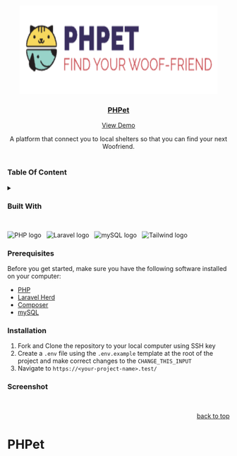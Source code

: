 <div align="center">
   <img alt="logo" width="450" height="200" src="public/images/phpet-logo.png"/>
   <br/>
      <a href="">
    <h3 align="center">  PHPet </h3>
  </a>
 <a href="https://github.com/quynhngandao/PHPet">View Demo</a>
  <p align="center">
          A platform that connect you to local shelters so that you can find your next Woofriend.
    <br />
    <br />
  </p>
</div>


### **Table Of Content**
<details>
  <summary></summary>
  <ul>
        <li><a href="#built-with">Built With</a></li>
        <li><a href="#prerequisites">Prerequisites</a></li>
        <li><a href="#installation">Installation</a></li>
         <li><a href="#screenshot">Screenshot</a></li>
  </ul>
</details>

### **Built With**
<br/>
<p>
  <img
    src="https://img.shields.io/badge/PHP-282C34?style=for-the-badge&logo=php&logoColor=777BB4"
    alt="PHP logo"
    title="PHP"
    height="25"
  />
   &nbsp;
     <img
    src="https://img.shields.io/badge/Laravel-282C34?style=for-the-badge&logo=laravel&logoColor=FF2D20"
    alt="Laravel logo"
    title="Laravel"
    height="25"
  />
   &nbsp;
    <img
    src="  https://img.shields.io/badge/MySQL-282C34?style=for-the-badge&logo=mysql&logoColor=00000F"
    alt="mySQL logo"
    title="mySQL"
    height="25"
  />
  &nbsp;
   <img
    src="https://img.shields.io/badge/Tailwind_CSS-282C34?style=for-the-badge&logo=tailwind-css&logoColor=38B2AC"
    alt="Tailwind logo"
    title="Tailwind"
    height="25"
  />
  &nbsp;
</p>

### **Prerequisites**
Before you get started, make sure you have the following software installed on your computer:
* [PHP](https://www.php.net/)
* [Laravel Herd](https://herd.laravel.com/) 
* [Composer](https://getcomposer.org/)
* [mySQL](https://www.mysql.com/)

### **Installation**
1. Fork and Clone the repository to your local computer using SSH key
1. Create a `.env` file using the `.env.example` template at the root of the project and make correct changes to the `CHANGE_THIS_INPUT`
1. Navigate to `https://<your-project-name>.test/`

### **Screenshot**
<br/>

<p align="right"><a href="#top">back to top</a></p>

<!-- MARKDOWN LINKS & IMAGES -->
<!-- https://www.markdownguide.org/basic-syntax/#reference-style-links -->

# PHPet

